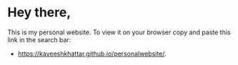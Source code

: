 # Hey there,

This is my personal website. To view it on your browser copy and paste this link in the search bar: 
- https://kaveeshkhattar.github.io/personalwebsite/.
